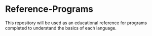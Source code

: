 # Reference-Programs
This repository will be used as an educational reference for programs completed to understand the basics of each language.
